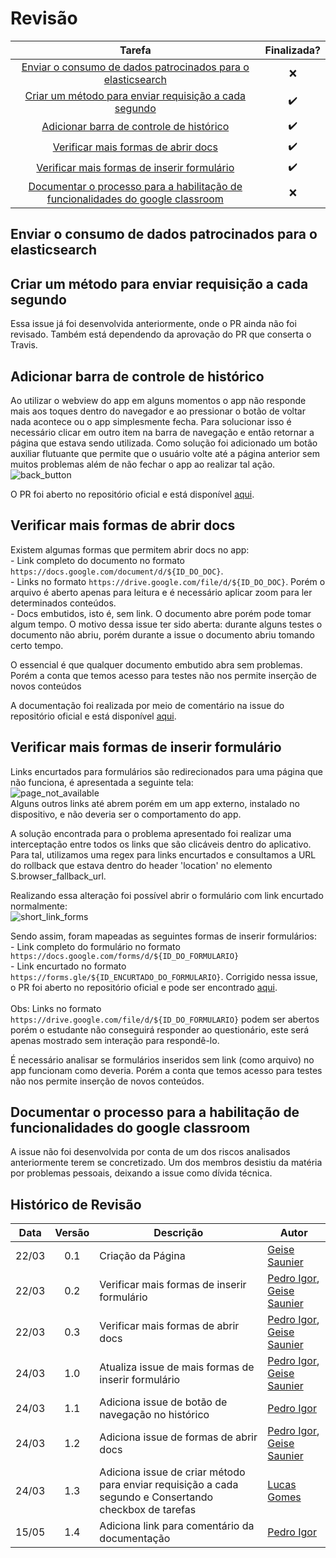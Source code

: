 # Revisão

Tarefa | Finalizada? |
:-----:|:-----------:|
[Enviar o consumo de dados patrocinados para o elasticsearch](https://github.com/GCES-Escola-em-Casa-2020-2/wiki/issues/15) | :x: |
[Criar um método para enviar requisição a cada segundo](https://github.com/GCES-Escola-em-Casa-2020-2/wiki/issues/14)| :heavy_check_mark: |
[Adicionar barra de controle de histórico](https://github.com/GCES-Escola-em-Casa-2020-2/wiki/issues/13)| :heavy_check_mark: |
[Verificar mais formas de abrir docs](https://github.com/GCES-Escola-em-Casa-2020-2/wiki/issues/12) | :heavy_check_mark: |
[Verificar mais formas de inserir formulário](https://github.com/GCES-Escola-em-Casa-2020-2/wiki/issues/11) | :heavy_check_mark: |
[Documentar o processo para a habilitação de funcionalidades do google classroom](https://github.com/Escola-em-Casa/android-escola-em-casa/issues/53) | :x: |

## Enviar o consumo de dados patrocinados para o elasticsearch


## Criar um método para enviar requisição a cada segundo

Essa issue já foi desenvolvida anteriormente, onde o PR ainda não foi revisado. Também está dependendo da aprovação do PR que conserta o Travis. 

## Adicionar barra de controle de histórico

Ao utilizar o webview do app em alguns momentos o app não responde mais aos toques dentro do navegador e ao pressionar o botão de voltar nada acontece ou o app simplesmente fecha. Para solucionar isso é necessário clicar em outro item na barra de navegação e então retornar a página que estava sendo utilizada. Como solução foi adicionado um botão auxiliar flutuante que permite que o usuário volte até a página anterior sem muitos problemas além de não fechar o app ao realizar tal ação.<br>
![back_button](../../img/sprint3/back_button.png)<br>

O PR foi aberto no repositório oficial e está disponível [aqui](https://github.com/Escola-em-Casa/android-escola-em-casa/pull/60).

## Verificar mais formas de abrir docs
Existem algumas formas que permitem abrir docs no app:<br>
    - Link completo do documento no formato `https://docs.google.com/document/d/${ID_DO_DOC}`. <br>
    - Links no formato `https://drive.google.com/file/d/${ID_DO_DOC}`. Porém o arquivo é aberto apenas para leitura e é necessário aplicar zoom para ler determinados conteúdos. <br>
    - Docs embutidos, isto é, sem link. O documento abre porém pode tomar algum tempo. O motivo dessa issue ter sido aberta: durante alguns testes o documento não abriu, porém durante a issue o documento abriu tomando certo tempo. <br>

O essencial é que qualquer documento embutido abra sem problemas. Porém a conta que temos acesso para testes não nos permite inserção de novos conteúdos<br>

A documentação foi realizada por meio de comentário na issue do repositório oficial e está disponível [aqui](https://github.com/Escola-em-Casa/android-escola-em-casa/issues/67). 

## Verificar mais formas de inserir formulário

Links encurtados para formulários são redirecionados para uma página que não funciona, é apresentada a seguinte tela:<br>
![page_not_available](./../../img/sprint3/page_not_available.png)<br>
Alguns outros links até abrem porém em um app externo, instalado no dispositivo, e não deveria ser o comportamento do app.

A solução encontrada para o problema apresentado foi realizar uma interceptação entre todos os links que são clicáveis dentro do aplicativo. Para tal, utilizamos uma regex para links encurtados e consultamos a URL do rollback que estava dentro do header 'location' no elemento S.browser_fallback_url.

Realizando essa alteração foi possível abrir o formulário com link encurtado normalmente:<br>
![short_link_forms](./../../img/sprint3/short_link_forms.png)<br>

Sendo assim, foram mapeadas as seguintes formas de inserir formulários:<br>
    - Link completo do formulário no formato `https://docs.google.com/forms/d/${ID_DO_FORMULARIO}`<br>
    - Link encurtado no formato `https://forms.gle/${ID_ENCURTADO_DO_FORMULARIO}`. Corrigido nessa issue, o PR foi aberto no repositório oficial e pode ser encontrado [aqui](https://github.com/Escola-em-Casa/android-escola-em-casa/pull/59).<br><br>
Obs: Links no formato `https://drive.google.com/file/d/${ID_DO_FORMULARIO}` podem ser abertos porém o estudante não conseguirá responder ao questionário, este será apenas mostrado sem interação para respondê-lo.<br>

É necessário analisar se formulários inseridos sem link (como arquivo) no app funcionam como deveria. Porém a conta que temos acesso para testes não nos permite inserção de novos conteúdos.<br>

## Documentar o processo para a habilitação de funcionalidades do google classroom

A issue não foi desenvolvida por conta de um dos riscos analisados anteriormente terem se concretizado. Um dos membros desistiu da matéria por problemas pessoais, deixando a issue como dívida técnica. 

## Histórico de Revisão

Data | Versão | Descrição | Autor |
:---:|:------:|-----------|-------|
22/03|0.1 | Criação da Página | [Geise Saunier](https://github.com/GeiseSaunier) |
22/03|0.2 | Verificar mais formas de inserir formulário | [Pedro Igor](https://github.com/pedroeagle), [Geise Saunier](https://github.com/GeiseSaunier) |
22/03|0.3 | Verificar mais formas de abrir docs | [Pedro Igor](https://github.com/pedroeagle), [Geise Saunier](https://github.com/GeiseSaunier) |
24/03|1.0 | Atualiza issue de mais formas de inserir formulário | [Pedro Igor](https://github.com/pedroeagle), [Geise Saunier](https://github.com/GeiseSaunier) |
24/03|1.1 | Adiciona issue de botão de navegação no histórico | [Pedro Igor](https://github.com/pedroeagle) |
24/03|1.2 | Adiciona issue de formas de abrir docs | [Pedro Igor](https://github.com/pedroeagle), [Geise Saunier](https://github.com/GeiseSaunier) |
24/03|1.3 | Adiciona issue de criar método para enviar requisição a cada segundo e Consertando checkbox de tarefas | [Lucas Gomes](https://github.com/LGomees)|
15/05|1.4 | Adiciona link para comentário da documentação | [Pedro Igor](https://github.com/pedroeagle) |
